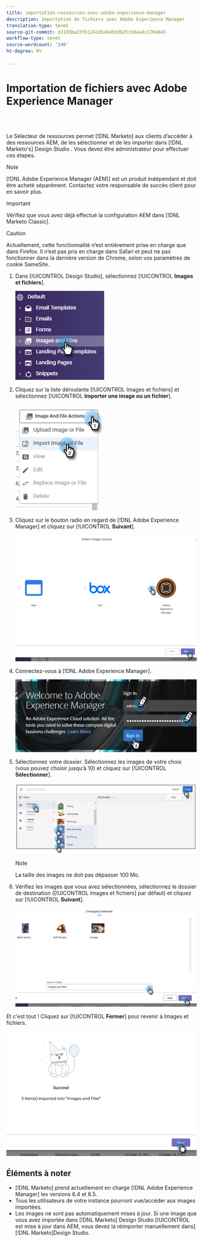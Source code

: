 ```yaml
---
title: importation-ressources-avec-adobe-experience-manager
description: Importation de fichiers avec Adobe Experience Manager
translation-type: tm+mt
source-git-commit: d2195ba23fb1241b54b493d625c50aa4c1704845
workflow-type: tm+mt
source-wordcount: '240'
ht-degree: 0%

---
```



# Importation de fichiers avec Adobe Experience Manager

<br> 

Le Sélecteur de ressources permet [!DNL Marketo] aux clients d’accéder à des ressources AEM, de les sélectionner et de les importer dans [!DNL Marketo's] Design Studio . Vous devez être administrateur pour effectuer ces étapes.

>[!NOTE]
>[!DNL Adobe Experience Manager (AEM)] est un produit indépendant et doit être acheté séparément. Contactez votre responsable de succès client pour en savoir plus.

>[!IMPORTANT]
>Vérifiez que vous avez déjà effectué la configuration [](https://docs.marketo.com/x/FwPLAQ) AEM dans [!DNL Marketo Classic].

>[!CAUTION]
>
>Actuellement, cette fonctionnalité n’est entièrement prise en charge que dans Firefox. Il n’est pas pris en charge dans Safari et peut ne pas fonctionner dans la dernière version de Chrome, selon vos paramètres de cookie SameSite.

1. Dans [!UICONTROL Design Studio], sélectionnez [!UICONTROL **Images et fichiers**].

   ![Image un](/help/sky/assets/design-studio/importing-assets-with-adobe-experience-manager/importing-assets-with-adobe-experience-manager-1.png)

1. Cliquez sur la liste déroulante [!UICONTROL Images et fichiers] et sélectionnez [!UICONTROL **Importer une image ou un fichier**].

   ![Image 2](/help/sky/assets/design-studio/importing-assets-with-adobe-experience-manager/importing-assets-with-adobe-experience-manager-2.png)

1. Cliquez sur le bouton radio en regard de [!DNL Adobe Experience Manager] et cliquez sur [!UICONTROL **Suivant**].

   ![Image trois](/help/sky/assets/design-studio/importing-assets-with-adobe-experience-manager/importing-assets-with-adobe-experience-manager-3.png)

1. Connectez-vous à [!DNL Adobe Experience Manager].

   ![Image 4](/help/sky/assets/design-studio/importing-assets-with-adobe-experience-manager/importing-assets-with-adobe-experience-manager-4.png)

1. Sélectionnez votre dossier. Sélectionnez les images de votre choix (vous pouvez choisir jusqu’à 10) et cliquez sur [!UICONTROL **Sélectionner**].

   ![Image 5](/help/sky/assets/design-studio/importing-assets-with-adobe-experience-manager/importing-assets-with-adobe-experience-manager-5.png)

   >[!NOTE]
   >
   >La taille des images ne doit pas dépasser 100 Mo.

1. Vérifiez les images que vous avez sélectionnées, sélectionnez le dossier de destination ([!UICONTROL Images et fichiers] par défaut) et cliquez sur [!UICONTROL **Suivant**].

   ![Image six](/help/sky/assets/design-studio/importing-assets-with-adobe-experience-manager/importing-assets-with-adobe-experience-manager-6.png)

Et c&#39;est tout ! Cliquez sur [!UICONTROL **Fermer**] pour revenir à Images et fichiers.

![Image sept](/help/sky/assets/design-studio/importing-assets-with-adobe-experience-manager/importing-assets-with-adobe-experience-manager-7.png)

## Éléments à noter

* [!DNL Marketo] prend actuellement en charge [!DNL Adobe Experience Manager] les versions 6.4 et 6.5.
* Tous les utilisateurs de votre instance pourront vue/accéder aux images importées.
* Les images ne sont pas automatiquement mises à jour. Si une image que vous avez importée dans [!DNL Marketo] Design Studio [!UICONTROL est mise à jour dans AEM, vous devez la réimporter manuellement dans] [!DNL Marketo]Design Studio.
